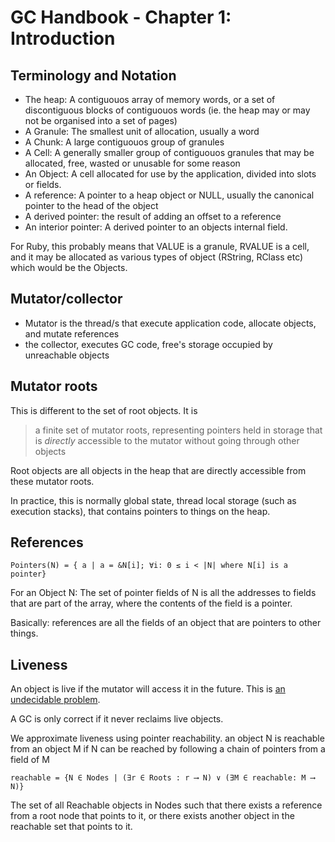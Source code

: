 # GC Handbook - Chapter 1: Introduction

## Terminology and Notation

- The heap: A contiguouos array of memory words, or a set of discontiguous
  blocks of contiguouos words (ie. the heap may or may not be organised into a
  set of pages)
- A Granule: The smallest unit of allocation, usually a word
- A Chunk: A large contiguouos group of granules
- A Cell: A generally smaller group of contiguouos granules that may be
  allocated, free, wasted or unusable for some reason
- An Object: A cell allocated for use by the application, divided into slots
  or fields.
- A reference: A pointer to a heap object or NULL, usually the canonical
  pointer to the head of the object
- A derived pointer: the result of adding an offset to a reference
- An interior pointer: A derived pointer to an objects internal field.

For Ruby, this probably means that VALUE is a granule, RVALUE is a cell, and it
may be allocated as various types of object (RString, RClass etc) which would be
the Objects.

## Mutator/collector

- Mutator is the thread/s that execute application code, allocate objects, and
  mutate references
- the collector, executes GC code, free's storage occupied by unreachable
  objects

## Mutator roots

This is different to the set of root objects. It is

> a finite set of mutator roots, representing pointers held in storage  that is
>_directly_ accessible to the mutator without going through other objects

Root objects are all objects in the heap that are directly accessible from these
mutator roots.

In practice, this is normally global state, thread local storage (such as
execution stacks), that contains pointers to things on the heap.

## References

```
Pointers(N) = { a | a = &N[i]; ∀i: 0 ≤ i < |N| where N[i] is a pointer}
```

For an Object N: The set of pointer fields of N is all the addresses to fields
that are part of the array, where the contents of the field is a pointer.

Basically: references are all the fields of an object that are pointers to other
things.

## Liveness

An object is live if the mutator will access it in the future. This is [an
undecidable problem](https://en.wikipedia.org/wiki/Undecidable_problem).

A GC is only correct if it never reclaims live objects.

We approximate liveness using pointer reachability. an object N is reachable
from an object M if N can be reached by following a chain of pointers from a
field of M

```
reachable = {N ∈ Nodes | (∃r ∈ Roots : r ⟶ N) ∨ (∃M ∈ reachable: M ⟶ N)}
```

The set of all Reachable objects in Nodes such that there exists a reference
from a root node that points to it, or there exists another object in the
reachable set that points to it.



